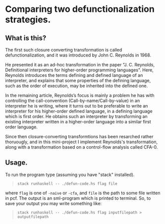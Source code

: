Comparing two defunctionalization strategies.
=============================================

## What is this?

The first such closure converting transformation is called defunctionalization,
and it was introduced by John C. Reynolds in 1968.

He presented it as an ad-hoc transformation in the paper
"J. C. Reynolds, Definitional interpreters for higher-order programming languages".
Here, Reynolds introduces the terms defining and defined language of an interpreter,
and explains that some properties of the defining language, such as the order of execution,
may be inherited into the defined one.

In the remaining article, Reynolds’s focus is mainly a problem he has with
controlling the call-convention (Call-by-name/Call-by-value) in an interpreter
he is writing, where it turns out to be preferable to write an interpreter for his
higher-order defined language, in a defining language which is first order.
He obtains such an interpreter by transforming an existing
interpreter written in a higher-order language into a similar first order language.

Since then closure-converting transformtions has been resarched rather thoruougly,
and in this mini-project I implement Reynolds's transformation, along with a
transformation based on a control-flow analysis called CFA-0.

## Usage.

To run the program type (assuming you have "stack" installed).

> `stack runhaskell -- ./defun-code.hs flag file`

where `flag` is one of `-naive` or `-cfa`, and `file` is the path to some file written
in pcf. The output is an sml-program which is printed to terminal. So, to save your output
you may write something like:

> `stack runhaskell -- ./defun-code.hs flag inputfilepath > outputfilepath`